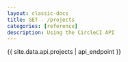 ```yaml
---
layout: classic-docs
title: GET - /projects
categories: [reference]
description: Using the CircleCI API
---
```


{{ site.data.api.projects | api_endpoint }}
